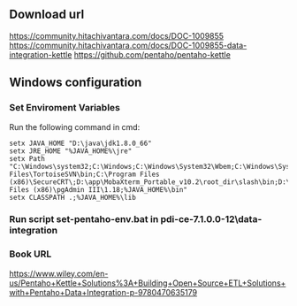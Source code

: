 ## Download url
https://community.hitachivantara.com/docs/DOC-1009855
https://community.hitachivantara.com/docs/DOC-1009855-data-integration-kettle
https://github.com/pentaho/pentaho-kettle

## Windows configuration
### Set Enviroment Variables
Run the following command in cmd:
```
setx JAVA_HOME "D:\java\jdk1.8.0_66"
setx JRE_HOME "%JAVA_HOME%\jre"
setx Path "C:\Windows\system32;C:\Windows;C:\Windows\System32\Wbem;C:\Windows\System32\WindowsPowerShell\v1.0\;C:\Program Files\TortoiseSVN\bin;C:\Program Files (x86)\SecureCRT\;D:\app\MobaXterm_Portable_v10.2\root_dir\slash\bin;D:\app\MobaXterm_Portable_v10.2;C:\Program Files (x86)\pgAdmin III\1.18;%JAVA_HOME%\bin"
setx CLASSPATH .;%JAVA_HOME%\lib

```

### Run script set-pentaho-env.bat in pdi-ce-7.1.0.0-12\data-integration




### Book URL
https://www.wiley.com/en-us/Pentaho+Kettle+Solutions%3A+Building+Open+Source+ETL+Solutions+with+Pentaho+Data+Integration-p-9780470635179

